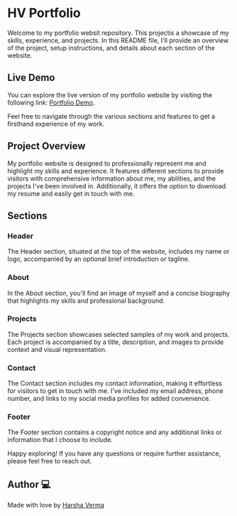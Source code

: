 # HV Portfolio

Welcome to my portfolio websit repository. This projectis a showcase of my skills, experience, and projects. In this README file, I'll provide an overview of the project, setup instructions, and details about each section of the website.

## Live Demo

You can explore the live version of my portfolio website by visiting the following link: [Portfolio Demo](https://hrsv.vercel.app/).

Feel free to navigate through the various sections and features to get a firsthand experience of my work.

## Project Overview

My portfolio website is designed to professionally represent me and highlight my skills and experience. It features different sections to provide visitors with comprehensive information about me, my abilities, and the projects I've been involved in. Additionally, it offers the option to download my resume and easily get in touch with me.

## Sections

### Header

The Header section, situated at the top of the website, includes my name or logo, accompanied by an optional brief introduction or tagline.

### About

In the About section, you'll find an image of myself and a concise biography that highlights my skills and professional background.


### Projects

The Projects section showcases selected samples of my work and projects. Each project is accompanied by a title, description, and images to provide context and visual representation.


### Contact

The Contact section includes my contact information, making it effortless for visitors to get in touch with me. I've included my email address, phone number, and links to my social media profiles for added convenience.

### Footer

The Footer section contains a copyright notice and any additional links or information that I choose to include.

Happy exploring! If you have any questions or require further assistance, please feel free to reach out.


## Author 💻
Made with love by [Harsha Verma](https://github.com/vermaharsha)

